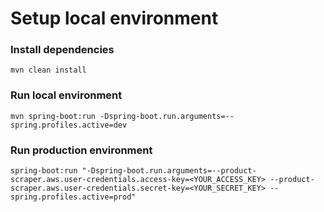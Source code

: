 # Setup local environment
### Install dependencies
```
mvn clean install
```
### Run local environment
```
mvn spring-boot:run -Dspring-boot.run.arguments=--spring.profiles.active=dev
```
### Run production environment
```
spring-boot:run "-Dspring-boot.run.arguments=--product-scraper.aws.user-credentials.access-key=<YOUR_ACCESS_KEY> --product-scraper.aws.user-credentials.secret-key=<YOUR_SECRET_KEY> --spring.profiles.active=prod"
```